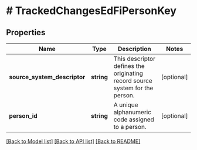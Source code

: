 # # TrackedChangesEdFiPersonKey

## Properties

Name | Type | Description | Notes
------------ | ------------- | ------------- | -------------
**source_system_descriptor** | **string** | This descriptor defines the originating record source system for the person. | [optional]
**person_id** | **string** | A unique alphanumeric code assigned to a person. | [optional]

[[Back to Model list]](../../README.md#models) [[Back to API list]](../../README.md#endpoints) [[Back to README]](../../README.md)
